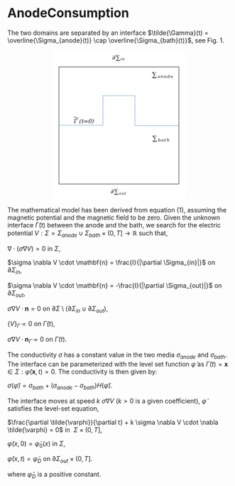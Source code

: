 # AnodeConsumption

The two domains are separated by an interface $\tilde{\Gamma}(t) = \overline{\Sigma_{anode}(t)} \cap \overline{\Sigma_{bath}(t)}$, see Fig. 1.

<p align="center">
  <img src="Figures/geometry_anode.png" alt="Geometry of the simplified problem." width="300"/>
</p>

The mathematical model has been derived from equation (1), assuming the magnetic potential and the magnetic field to be zero. Given the unknown interface $\tilde{\Gamma}(t)$ between the anode and the bath, we search for the electric potential $V: \Sigma=\Sigma_{anode} \cup \Sigma_{bath} \times (0, T] \to \mathbb{R}$ such that,

$\nabla \cdot (\sigma \nabla V) = 0$ in $\Sigma$,

$\sigma \nabla V \cdot \mathbf{n} = \frac{I}{|\partial \Sigma_{in}|}$ on $\partial \Sigma_{in}$,

$\sigma \nabla V \cdot \mathbf{n} = -\frac{I}{|\partial \Sigma_{out}|}$ on $\partial \Sigma_{out}$,

$\sigma \nabla V \cdot \mathbf{n} = 0$ on $\partial \Sigma \setminus (\partial \Sigma_{in} \cup \partial \Sigma_{out})$,

$\{V\}_{\tilde{\Gamma}} = 0$ on $\tilde{\Gamma}(t)$,

${\sigma \nabla V \cdot \mathbf{n}}_{\tilde{\Gamma}} = 0$ on $\tilde{\Gamma}(t)$.


The conductivity $\sigma$ has a constant value in the two media $\sigma_{anode}$ and $\sigma_{bath}$. The interface can be parameterized with the level set function $\tilde{\varphi}$ as $\tilde{\Gamma}(t) = {\mathbf{x} \in \Sigma : \tilde{\varphi}(\mathbf{x}, t) = 0}$. The conductivity is then given by:

$\sigma(\tilde{\varphi}) = \sigma_{bath} + (\sigma_{anode} - \sigma_{bath}) H(\tilde{\varphi})$.

The interface moves at speed $k \ \sigma \nabla V$ ($k>0$ is a given coefficient), $\tilde{\varphi}$ satisfies the level-set equation,

$\frac{\partial \tilde{\varphi}}{\partial t} + k \sigma \nabla V \cdot \nabla \tilde{\varphi} = 0$ in  $\ \Sigma \times (0,T]$, 

$\tilde{\varphi}(x, 0) = \tilde{\varphi}_0(x)$ in $\Sigma$, 

$\tilde{\varphi}(x, t) = \tilde{\varphi}_D$ on $\partial \Sigma_{out} \times (0,T]$.
    
where $\tilde{\varphi}_D$ is a positive constant.


